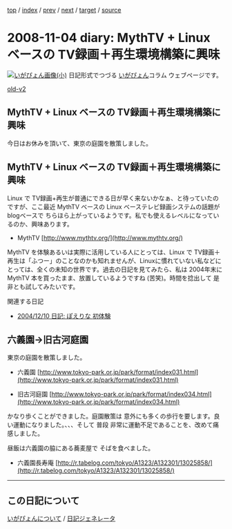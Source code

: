 [top](https://igapyon.github.io/diary/) 
 / [index](https://igapyon.github.io/diary/2008/index.html) 
 / [prev](https://igapyon.github.io/diary/2008/ig081103.html) 
 / [next](https://igapyon.github.io/diary/2008/ig081105.html) 
 / [target](https://igapyon.github.io/diary/2008/ig081104.html) 
 / [source](https://github.com/igapyon/diary/blob/gh-pages/2008/ig081104.html.src.md) 

2008-11-04 diary: MythTV + Linux ベースの TV録画＋再生環境構築に興味
=====================================================================================================
[![いがぴょん画像(小)](https://igapyon.github.io/diary/images/iga200306s.jpg "いがぴょん")](https://igapyon.github.io/diary/memo/memoigapyon.html) 日記形式でつづる [いがぴょん](https://igapyon.github.io/diary/memo/memoigapyon.html)コラム ウェブページです。

[old-v2](ig081104-orig.html)

## MythTV + Linux ベースの TV録画＋再生環境構築に興味

今日はお休みを頂いて、東京の庭園を散策しました。


## MythTV + Linux ベースの TV録画＋再生環境構築に興味

Linux で TV録画+再生が普通にできる日が早く来ないかなぁ、と待っていたのですが、ここ最近 MythTV ベースの Linux ベーステレビ録画システムの話題が
blogベースで ちらほら上がっているようです。私でも使えるレベルになっているのか、興味あります。

* MythTV
  [http://www.mythtv.org/](http://www.mythtv.org/)

MythTV を体験あるいは実際に活用している人にとっては、Linux で TV録画＋再生は「ふつー」のことなのかも知れませんが、Linuxに慣れていない私などにとっては、全くの未知の世界です。過去の日記を見てみたら、私は 2004年末に MythTV 本を買ったまま、放置しているようですね (苦笑)。時間を捻出して 是非とも試してみたいです。

関連する日記

* [2004/12/10 日記: ぽえりな <poe-lina/> 初体験](../2004/ig041210.html)

## 六義園→旧古河庭園

東京の庭園を散策しました。

* 
  六義園
  [http://www.tokyo-park.or.jp/park/format/index031.html](http://www.tokyo-park.or.jp/park/format/index031.html)
  
* 旧古河庭園
  [http://www.tokyo-park.or.jp/park/format/index034.html](http://www.tokyo-park.or.jp/park/format/index034.html)

かなり歩くことができました。庭園散策は 意外にも多くの歩行を要します。良い運動になりました。、、、そして 普段 非常に運動不足であることを、改めて痛感しました。

昼飯は六義園の脇にある蕎麦屋で そばを食べました。

* 六義園長寿庵
  [http://r.tabelog.com/tokyo/A1323/A132301/13025858/](http://r.tabelog.com/tokyo/A1323/A132301/13025858/)

----------------------------------------------------------------------------------------------------

## この日記について
[いがぴょんについて](https://igapyon.github.io/diary/memo/memoigapyon.html) / [日記ジェネレータ](https://github.com/igapyon/igapyonv3)
